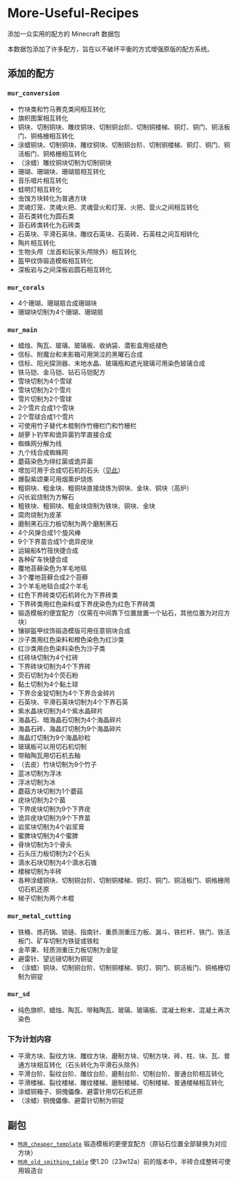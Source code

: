 # More-Useful-Recipes

添加一众实用的配方的 Minecraft 数据包  

本数据包添加了许多配方，旨在以不破坏平衡的方式增强原版的配方系统。  

## 添加的配方

### `mur_conversion`

- 竹块类和竹马赛克类间相互转化
- 旗帜图案相互转化
- 铜块、切制铜块、雕纹铜块、切制铜台阶、切制铜楼梯、铜灯、铜门、铜活板门、铜格栅相互转化
- 涂蜡铜块、切制铜块、雕纹铜块、切制铜台阶、切制铜楼梯、铜灯、铜门、铜活板门、铜格栅相互转化
- （涂蜡）雕纹铜块切制为切制铜块
- 珊瑚、珊瑚块、珊瑚扇相互转化
- 音乐唱片相互转化
- 蛙明灯相互转化
- 虫蚀方块转化为普通方块
- 灵魂灯笼、灵魂火把、灵魂营火和灯笼、火把、营火之间相互转化
- 苔石类转化为圆石类
- 苔石砖类转化为石砖类
- 石英块、平滑石英块、雕纹石英块、石英砖、石英柱之间互相转化
- 陶片相互转化
- 生物头颅（龙首和玩家头颅除外）相互转化
- 盔甲纹饰锻造模板相互转化
- 深板岩与之间深板岩圆石相互转化

### `mur_corals`

- 4个珊瑚、珊瑚扇合成珊瑚块
- 珊瑚块切制为4个珊瑚、珊瑚扇

### `mur_main`

- 蜡烛、陶瓦、玻璃、玻璃板、收纳袋、潜影盒用纸褪色
- 信标、附魔台和末影箱可用哭泣的黑曜石合成
- 信标、阳光探测器、末地水晶、玻璃瓶和遮光玻璃可用染色玻璃合成
- 铁马铠、金马铠、钻石马铠配方
- 雪块切制为4个雪球
- 雪块切制为2个雪片
- 雪片切制为2个雪球
- 2个雪片合成1个雪块
- 2个雪球合成1个雪片
- 可使用竹子替代木棍制作竹栅栏门和竹栅栏
- 胡萝卜钓竿和诡异菌钓竿直接合成
- 蜘蛛网分解为线
- 九个线合成蜘蛛网
- 蘑菇染色为绯红菌或诡异菌
- 增加可用于合成切石机的石头（[见此](https://github.com/RainStar7981/More-Useful-Recipes/blob/main/rocks_for_stonecutter.md)）
- 爆裂紫颂果可用烟熏炉烧炼
- 粗铜块、粗金块、粗铜块直接烧炼为铜块、金块、铜块（高炉）
- 闪长岩烧制为方解石
- 粗铁块、粗铜块、粗金块烧制为铁块、铜块、金块
- 腐肉烧制为皮革
- 磨制黑石压力板切制为两个磨制黑石
- 4个风弹合成1个旋风棒
- 9个下界苗合成1个诡异疣块
- 运输船&竹筏快捷合成
- 各种矿车快捷合成
- 覆地苔藓染色为羊毛地毯
- 3个覆地苔藓合成2个苔藓
- 3个羊毛地毯合成2个羊毛
- 红色下界砖类切石机转化为下界砖类
- 下界砖类用红色染料或下界疣染色为红色下界砖类
- 锻造模板的便宜配方（仅需在中间靠下位置放置一个钻石，其他位置为对应方块）
- 镶铆盔甲纹饰锻造模版可用任意铜块合成
- 沙子类用红色染料和橙色染色为红沙类
- 红沙类用白色染料染色为沙子类
- 红砖块切制为4个红砖
- 下界砖块切制为4个下界砖
- 荧石切制为4个荧石粉
- 黏土切制为4个黏土球
- 下界合金锭切制为4个下界合金碎片
- 石英块、平滑石英块切制为4个下界石英
- 紫水晶块切制为4个紫水晶碎片
- 海晶石、暗海晶石切制为4个海晶碎片
- 海晶石砖、海晶灯切制为9个海晶碎片
- 海晶灯切制为9个海晶砂粒
- 玻璃板可以用切石机切制
- 带釉陶瓦用切石机去釉
- （去皮）竹块切制为9个竹子
- 蓝冰切制为浮冰
- 浮冰切制为冰
- 蘑菇方块切制为1个蘑菇
- 疣块切制为2个菌
- 下界疣块切制为9个下界疣
- 诡异疣块切制为9个下界苗
- 岩浆块切制为4个岩浆膏
- 蜜脾块切制为4个蜜脾
- 骨块切制为3个骨头
- 石头压力板切制为2个石头
- 滴水石块切制为4个滴水石锥
- 楼梯切制为半砖
- 各种涂蜡铜块、切制铜台阶、切制铜楼梯、铜灯、铜门、铜活板门、铜格栅用切石机还原
- 梯子切制为两个木棍

### `mur_metal_cutting`

- 铁桶、炼药锅、锁链、指南针、重质测重压力板、漏斗、铁栏杆、铁门、铁活板门、矿车切制为铁锭或铁粒
- 金苹果、轻质测重压力板切制为金锭
- 避雷针、望远镜切制为铜锭
- （涂蜡）铜块、切制铜台阶、切制铜楼梯、铜灯、铜门、铜活板门、铜格栅切制为铜锭

### `mur_sd`

- 纯色旗帜、蜡烛、陶瓦、带釉陶瓦、玻璃、玻璃板、混凝土粉末、混凝土再次染色

### 下为计划内容

- 平滑方块、裂纹方块、雕纹方块、磨制方块、切制方块、砖、柱、块、瓦、普通方块相互转化（石头转化为平滑石头除外）
- 平滑台阶、裂纹台阶、雕纹台阶、磨制台阶、切制台阶、普通台阶相互转化
- 平滑楼梯、裂纹楼梯、雕纹楼梯、磨制楼梯、切制楼梯、普通楼梯相互转化
- 涂蜡铜箱子、铜傀儡像、避雷针用切石机还原
- （涂蜡）铜傀儡像、避雷针切制为铜锭

## 副包

- [`MUR_cheaper_template`](https://github.com/RainStar7981/More-Useful-Recipes/releases/tag/v1.1.0-cheaper_tempalte) 锻造模板的更便宜配方（原钻石位置全部替换为对应方块）
- [`MUR_old_smithing_table`](https://github.com/RainStar7981/More-Useful-Recipes/releases/tag/v1.0.1-old_smithing_table) 使1.20（23w12a）前的版本中，半砖合成整砖可使用锻造台
